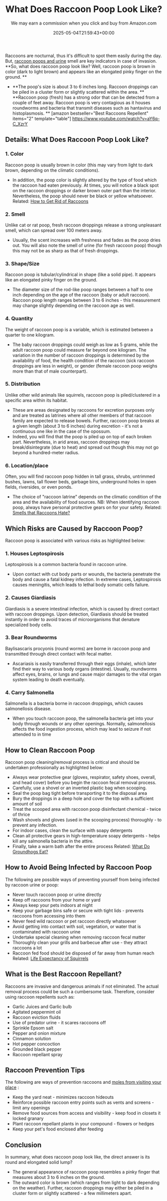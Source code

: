 ﻿---
author: We may earn a commission when you click and buy from Amazon.com
layout: post
title: What Does Raccoon Poop Look Like?
date: '2025-05-04T21:59:43+00:00'
categories:
- Guide
- Raccoons
tags: []
slug: /what-does-raccoon-poop-look-like/
lastmod: 2025-05-07T12:21:29+03:00
---

Raccoons are nocturnal, thus it's difficult to spot them easily during the day. But,
[raccoon poops and urine](https://pestpolicy.com/parasites/baylisascaris/resources/raccoonlatrines.pdf)
smell are key indicators in case of invasion.
**So, what does raccoon poop look like? Well, raccoon poop is brown in color (dark to light brown) and appears like an elongated pinky finger on the ground. **
- **The poop's size is about 3 to 6 inches long. Raccoon droppings can be piled in a cluster form or slightly scattered within the area. **
**Raccoon poop (fresh) has a strong odor that can be detected from a couple of feet away. Raccoon poop is very contagious as it houses roundworms and bacteria that transmit diseases such as hantavirus and histoplasmosis. **
[amazon bestseller="Best Raccoons Repellent" items="2" template="table"]
https://www.youtube.com/watch?v=aY6q-C_XzrY
## Details: What Does Raccoon Poop Look Like?
### 1. Color
Raccoon poop is usually brown in color (this may vary from light to dark brown, depending on the climatic conditions).
- In addition, the poop color is slightly altered by the type of food which the raccoon had eaten previously.
At times, you will notice a black spot on the raccoon droppings or darker brown outer part than the interior. Nevertheless, the poop should never be black or yellow whatsoever.
Related:
[How to Get Rid of Raccoons](https://pestpolicy.com/how-to-get-rid-of-raccoons/)
### 2. Smell
Unlike cat or rat poop, fresh raccoon droppings release a strong unpleasant smell, which can spread over 100 meters away.
- Usually, the scent increases with freshness and fades as the poop dries out.
You will also note the smell of urine (for fresh raccoon poop) though this may not be as sharp as that of fresh droppings.
### 3. Shape/Size
Raccoon poop is tubular/cylindrical in shape (like a solid pipe). It appears like an elongated pinky finger on the ground.
- The diameter size of the rod-like poop ranges between a half to one inch depending on the age of the raccoon (baby or adult raccoon).
Raccoon poop length ranges between 3 to 6 inches - this measurement may change slightly depending on the raccoon age as well.
### 4. Quantity
The weight of raccoon poop is a variable, which is estimated between a quarter to one kilogram.
- The baby raccoon droppings could weigh as low as 5 grams, while the adult raccoon poop could measure far beyond one kilogram.
The variation in the number of raccoon droppings is determined by the availability of food, the health condition of the raccoon (sick raccoon droppings are less in weight), or gender (female raccoon poop weighs more than that of male counterpart).
### 5. Distribution
Unlike other wild animals like squirrels, raccoon poop is piled/clustered in a specific area within its habitat.
- These are areas designated by raccoons for excretion purposes only and are treated as latrines where all other members of that raccoon family are expected to release bowels.
Further, raccoon poop breaks at a given length (about 3 to 6 inches) during excretion - it's not a continuous one like in the case of the opossum.
- Indeed, you will find that the poop is piled up on top of each broken part.
Nevertheless, in arid areas, raccoon droppings may break/disintegrate (due to heat) and spread out though this may not go beyond a hundred-meter radius.
### 6. Location/place
Often, you will find raccoon poop hidden in tall grass, shrubs, untrimmed bushes, lawns, tall flower beds, garbage bins, underground holes in open fields, riversides, or even ponds.
- The choice of "raccoon latrine" depends on the climatic condition of the area and the availability of food sources.
NB: When identifying raccoon poop, always have personal protective gears on for your safety.
Related:
[Smells that Raccoons Hate?](https://pestpolicy.com/what-smells-do-raccoons-hate/)
## Which Risks are Caused by Raccoon Poop?
Raccoon poop is associated with various risks as highlighted below:
### 1. Houses Leptospirosis
Leptospirosis is a common bacteria found in raccoon urine.
- Upon contact with cut body parts or wounds, the bacteria penetrate the body and cause a fatal kidney infection.
In extreme cases, Leptospirosis causes meningitis, which leads to lethal body somatic cells failure.
### 2. Causes Giardiasis
Giardiasis is a severe intestinal infection, which is caused by direct contact with raccoon droppings.
Upon detection, Giardiasis should be treated instantly in order to avoid traces of microorganisms that denature specialized body cells.
### 3. Bear Roundworms
Baylisascaris procyonis (round worms) are borne in raccoon poop and transmitted through direct contact with fecal matter.
- Ascariasis is easily transferred through their eggs (inhale), which later find their way to various body organs (intestine).
Usually, roundworms affect eyes, brains, or lungs and cause major damages to the vital organ system leading to death eventually.
### 4. Carry Salmonella
Salmonella is a bacteria borne in raccoon droppings, which causes salmonellosis disease.
- When you touch raccoon poop, the salmonella bacteria get into your body through wounds or any other openings.
Normally, salmonellosis affects the food ingestion process, which may lead to seizure if not attended to in time
## How to Clean Raccoon Poop
Raccoon poop cleaning/removal process is critical and should be undertaken professionally as highlighted below:
- Always wear protective gear (gloves, respirator, safety shoes, overall, and head cover) before you begin the raccoon fecal removal process.
- Carefully, use a shovel or an inverted plastic bag when scooping.
- Seal the poop bag tight before transporting it to the disposal area
- Bury the droppings in a deep hole and cover the top with a sufficient amount of soil
- Treat the scooped area with raccoon poop disinfectant chemical - twice of thrice
- Wash shovels and gloves (used in the scooping process) thoroughly - to prevent any infection.
- For indoor cases, clean the surface with soapy detergents
- Clean all protective gears in high-temperature soapy detergents - helps kill any salmonella bacteria in the attire.
- Finally, take a warm bath after the entire process
Related:
[What Do Groundhogs Eat?](https://pestpolicy.com/what-do-groundhogs-eat/)
## How to Avoid Being Infected by Raccoon Poop
The following are possible ways of preventing yourself from being infected by raccoon urine or poop:
- Never touch raccoon poop or urine directly
- Keep off raccoons from your home or yard
- Always keep your pets indoors at night
- Keep your garbage bins safe or secure with tight lids - prevents raccoons from accessing into them
- Never feed wild raccoon or pet raccoon directly whatsoever
- Avoid getting into contact with soil, vegetation, or water that is contaminated with raccoon urine
- Undertake special cleaning when removing raccoon fecal matter
- Thoroughly clean your grills and barbecue after use - they attract raccoons a lot
- Raccoon fed food should be disposed of far away from human reach
Related:
[Life Expectancy of Squirrels](https://pestpolicy.com/how-long-do-squirrels-live/)
## What is the Best Raccoon Repellant?
Raccoons are invasive and dangerous animals if not eliminated. The actual removal process could be such a cumbersome task. Therefore, consider using raccoon repellents such as:
- Garlic Juices and Garlic bulb
- Agitated peppermint oil
- Raccoon eviction fluids
- Use of predator urine - it scares raccoons off
- Sprinkle Epsom salt
- Pepper and onion mixture
- Cinnamon solution
- Hot pepper concoction
- Grounded black pepper
- Raccoon repellant spray
## Raccoon Prevention Tips
The following are ways of prevention raccoons and
[moles from visiting your place](https://pestpolicy.com/how-can-you-tell-if-you-have-moles-in-your-yard/)
:
- Keep the yard neat - minimizes raccoon hideouts
- Reinforce possible raccoon entry points such as vents and screens - limit any openings
- Remove food sources from access and visibility - keep food in closets it locked granary
- Plant raccoon repellant plants in your compound - flowers or hedges
- Keep your pet's food enclosed after feeding
## Conclusion
In summary, what does raccoon poop look like, the direct answer is its round and elongated solid lump?
- The general appearance of raccoon poop resembles a pinky finger that measures about 3 to 6 inches on the ground.
- The outward color is brown (which ranges from light to dark depending on the weather).
Further, raccoon droppings may either be piled in a cluster form or slightly scattered - a few millimeters apart.